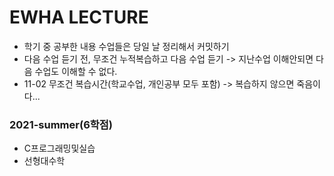 # EWHA LECTURE
- 학기 중 공부한 내용 수업들은 당일 날 정리해서 커밋하기
- 다음 수업 듣기 전, 무조건 누적복습하고 다음 수업 듣기 -> 지난수업 이해안되면 다음 수업도 이해할 수 없다.
- 11-02 무조건 복습시간(학교수업, 개인공부 모두 포함) -> 복습하지 않으면 죽음이다...
### 2021-summer(6학점)
- C프로그래밍및실습
- 선형대수학
